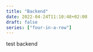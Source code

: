 ```yaml
---
title: "Backend"
date: 2022-04-24T11:10:48+02:00
draft: false
series: ["four-in-a-row"]
---
```


test backend